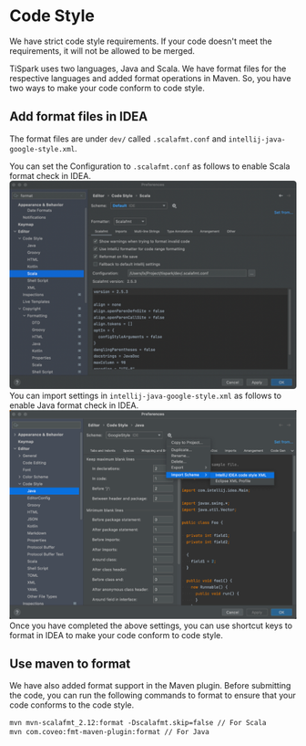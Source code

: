 # Code Style

We have strict code style requirements. 
If your code doesn't meet the requirements, it will not be allowed to be merged.

TiSpark uses two languages, Java and Scala.
We have format files for the respective languages and added format operations in Maven. 
So, you have two ways to make your code conform to code style.

## Add format files in IDEA
The format files are under `dev/` called `.scalafmt.conf` and `intellij-java-google-style.xml`.

You can set the Configuration to `.scalafmt.conf` as follows to enable Scala format check in IDEA.
![scala format](../pics/scala_format.png)
You can import settings in `intellij-java-google-style.xml` as follows to enable Java format check in IDEA.
![java format](../pics/java_format.png)
Once you have completed the above settings, you can use shortcut keys to format in IDEA to make your code conform to code style.

## Use maven to format
We have also added format support in the Maven plugin. 
Before submitting the code, you can run the following commands to format to ensure that your code conforms to the code style.
```
mvn mvn-scalafmt_2.12:format -Dscalafmt.skip=false // For Scala    
mvn com.coveo:fmt-maven-plugin:format // For Java
```